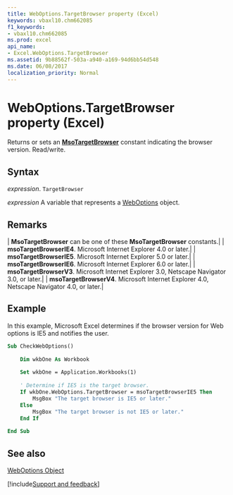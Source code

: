 ```yaml
---
title: WebOptions.TargetBrowser property (Excel)
keywords: vbaxl10.chm662085
f1_keywords:
- vbaxl10.chm662085
ms.prod: excel
api_name:
- Excel.WebOptions.TargetBrowser
ms.assetid: 9b88562f-503a-a940-a169-94d6bb54d548
ms.date: 06/08/2017
localization_priority: Normal
---
```



# WebOptions.TargetBrowser property (Excel)

Returns or sets an  **[MsoTargetBrowser](Office.MsoTargetBrowser.md)** constant indicating the browser version. Read/write.


## Syntax

_expression_. `TargetBrowser`

_expression_ A variable that represents a [WebOptions](./Excel.WebOptions.md) object.


## Remarks





| **MsoTargetBrowser** can be one of these **MsoTargetBrowser** constants.|
| **msoTargetBrowserIE4**. Microsoft Internet Explorer 4.0 or later.|
| **msoTargetBrowserIE5**. Microsoft Internet Explorer 5.0 or later.|
| **msoTargetBrowserIE6**. Microsoft Internet Explorer 6.0 or later.|
| **msoTargetBrowserV3**. Microsoft Internet Explorer 3.0, Netscape Navigator 3.0, or later.|
| **msoTargetBrowserV4**. Microsoft Internet Explorer 4.0, Netscape Navigator 4.0, or later.|

## Example

In this example, Microsoft Excel determines if the browser version for Web options is IE5 and notifies the user.


```vb
Sub CheckWebOptions() 
 
    Dim wkbOne As Workbook 
 
    Set wkbOne = Application.Workbooks(1) 
 
    ' Determine if IE5 is the target browser. 
    If wkbOne.WebOptions.TargetBrowser = msoTargetBrowserIE5 Then 
        MsgBox "The target browser is IE5 or later." 
    Else 
        MsgBox "The target browser is not IE5 or later." 
    End If 
 
End Sub
```


## See also


[WebOptions Object](Excel.WebOptions.md)

[!include[Support and feedback](~/includes/feedback-boilerplate.md)]